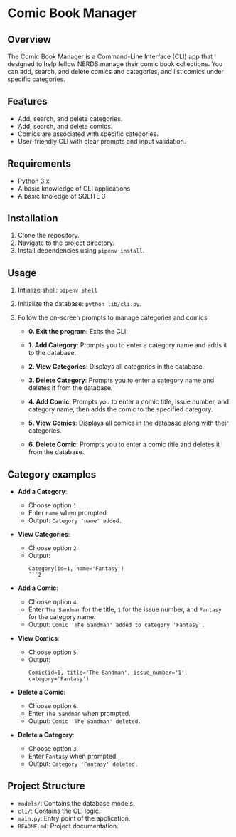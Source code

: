 # Comic Book Manager

## Overview

The Comic Book Manager is a Command-Line Interface (CLI) app that I designed to help fellow NERDS manage their comic book collections. You can add, search, and delete comics and categories, and list comics under specific categories.

## Features

- Add, search, and delete categories.
- Add, search, and delete comics.
- Comics are associated with specific categories.
- User-friendly CLI with clear prompts and input validation.

## Requirements

- Python 3.x
- A basic knowledge of CLI applications
- A basic knoledge of SQLITE 3

## Installation

1. Clone the repository.
2. Navigate to the project directory.
3. Install dependencies using `pipenv install`.

## Usage

1. Intialize shell: `pipenv shell`
2. Initialize the database: `python lib/cli.py`.
3. Follow the on-screen prompts to manage categories and comics.

   - **0. Exit the program**: Exits the CLI.
    - **1. Add Category**: Prompts you to enter a category name and adds it to the database.
    - **2. View Categories**: Displays all categories in the database.
    - **3. Delete Category**: Prompts you to enter a category name and deletes it from the database.
    - **4. Add Comic**: Prompts you to enter a comic title, issue number, and category name, then adds the comic to         the specified category.   

    - **5. View Comics**: Displays all comics in the database along with their categories.
    - **6. Delete Comic**: Prompts you to enter a comic title and deletes it from the database.

## Category examples

- **Add a Category**:
  - Choose option `1`.
  - Enter `name` when prompted.
  - Output: `Category 'name' added.`

- **View Categories**:
  - Choose option `2`.
  - Output: 
    ```
    Category(id=1, name='Fantasy')
    ```2

- **Add a Comic**:
  - Choose option `4`.
  - Enter `The Sandman` for the title, `1` for the issue number, and `Fantasy` for the category name.
  - Output: `Comic 'The Sandman' added to category 'Fantasy'.`

- **View Comics**:
  - Choose option `5`.
  - Output:
    ```
    Comic(id=1, title='The Sandman', issue_number='1', category='Fantasy')
    ```

- **Delete a Comic**:
  - Choose option `6`.
  - Enter `The Sandman` when prompted.
  - Output: `Comic 'The Sandman' deleted.`

- **Delete a Category**:
  - Choose option `3`.
  - Enter `Fantasy` when prompted.
  - Output: `Category 'Fantasy' deleted.`
## Project Structure

- `models/`: Contains the database models.
- `cli/`: Contains the CLI logic.
- `main.py`: Entry point of the application.
- `README.md`: Project documentation.


